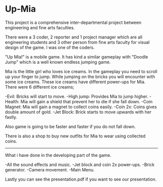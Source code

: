 # Up-Mia
This project is a comprehensive inter-departmental project between engineering and fine arts faculties.
 
There were a 3 coder, 2 reporter and 1 project manager which are all engineering students and 3 other person from fine arts faculty for visual design of the game.
I was one of the coders.
 
"Up Mia!" is a mobile game. It has kind a similar gameplay with "Doodle Jump" which is a well known endless jumping game.

Mia is the little girl who loves ice creams. In the gameplay you need to scroll up your finger to jump. While jumping on the bricks you will encounter with some ice creams.
These ice creams have different power-ups for Mia. There were 6 different ice creams;

-Evil: Bricks will start to move. 
-High jump: Provides Mia to jump higher.
-Health: Mia will gain a shield that prevent her to die if she fall down.
-Coin Magnet: Mia will gain a magnet to collect coins easily.
-Coin 2x: Coins gives double amount of gold.
-Jet Block: Brick starts to move upwards with her fastly.

Also game is going to be faster and faster if you do not fall down.

There is also a shop to buy new outfits for Mia to wear using collected coins.

----------------------------------------------------------------------------------------------------------------------------------------------------------------------------------

What i have done in the developing part of the game.

-All the sound effects and music.
-Jet block and coin 2x power-ups.
-Brick generator.
-Camera movement.
-Main Menu.

Lastly you can see the presentation.pdf if you want to see our presentation.


 
 
 
